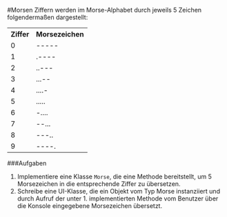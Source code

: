 #Morsen
Ziffern werden im Morse-Alphabet durch jeweils 5 Zeichen folgendermaßen dargestellt:

<table>
  <tr>
    <th>Ziffer</th>
    <th>Morsezeichen</th>
  </tr>
  <tr>
    <td>0</td>
    <td>-----</td>
  </tr>
  <tr>
      <td>1</td>
      <td>.----</td>
  </tr>
  <tr>
        <td>2</td>
        <td>..---</td>
  </tr>
  <tr>
        <td>3</td>
        <td>...--</td>
  </tr>
  <tr>
        <td>4</td>
        <td>....-</td>
  </tr>
  <tr>
        <td>5</td>
        <td>.....</td>
  </tr>
  <tr>
        <td>6</td>
        <td>-....</td>
  </tr>
  <tr>
        <td>7</td>
        <td>--...</td>
  </tr>
  <tr>
        <td>8</td>
        <td>---..</td>
  </tr>
  <tr>
        <td>9</td>
        <td>----.</td>
  </tr>
</table>

###Aufgaben

1. Implementiere eine Klasse `Morse`, die eine Methode bereitstellt, um 5 Morsezeichen in die entsprechende Ziffer zu übersetzen.
2. Schreibe eine UI-Klasse, die ein Objekt vom Typ Morse instanziiert und durch Aufruf der unter 1. implementierten Methode vom Benutzer über die Konsole eingegebene Morsezeichen übersetzt.